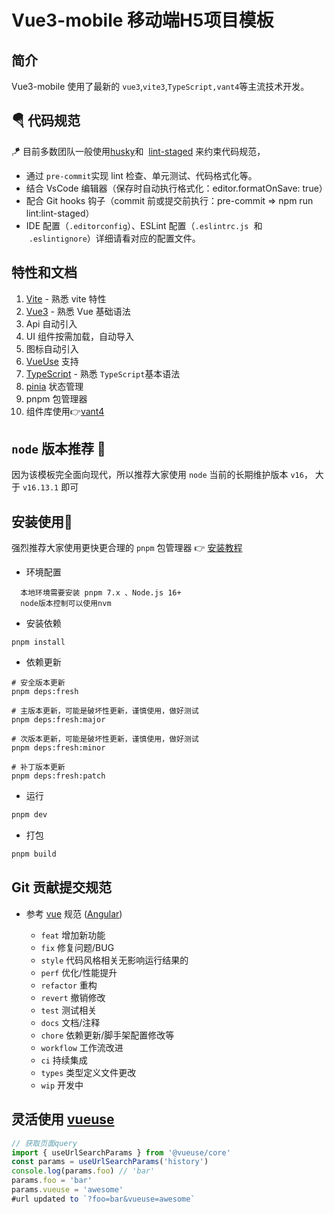 <h1>Vue3-mobile 移动端H5项目模板</h1>

## 简介

Vue3-mobile 使用了最新的 `vue3`,`vite3`,`TypeScript,vant4`等主流技术开发。

## 🪂 代码规范

🪁 目前多数团队一般使用[husky](https://github.com/typicode/husky)和  [lint-staged](https://github.com/okonet/lint-staged) 来约束代码规范，

- 通过 `pre-commit`实现 lint 检查、单元测试、代码格式化等。
- 结合 VsCode 编辑器（保存时自动执行格式化：editor.formatOnSave: true）
- 配合 Git hooks 钩子（commit 前或提交前执行：pre-commit => npm run lint:lint-staged）
- IDE 配置（`.editorconfig`）、ESLint 配置（`.eslintrc.js`  和  `.eslintignore`）详细请看对应的配置文件。

## 特性和文档

1. [Vite](https://vitejs.dev/) - 熟悉 vite 特性
2. [Vue3](https://v3.vuejs.org/) - 熟悉 Vue 基础语法
3. Api 自动引入
4. UI 组件按需加载，自动导入
5. 图标自动引入
6. [VueUse](https://vueuse.org/) 支持
7. [TypeScript](https://www.typescriptlang.org/) - 熟悉 `TypeScript`基本语法
8. [pinia](https://pinia.web3doc.top/) 状态管理
9. pnpm 包管理器
10. 组件库使用👉[vant4](https://vant-contrib.gitee.io/vant/v4/#/zh-CN/home)

## `node` 版本推荐 🐎

因为该模板完全面向现代，所以推荐大家使用 `node` 当前的长期维护版本 `v16`， 大于 `v16.13.1` 即可

## 安装使用🐂

强烈推荐大家使用更快更合理的 `pnpm` 包管理器 👉 [安装教程](https://pnpm.io/zh/installation)

* 环境配置

```shell
  本地环境需要安装 pnpm 7.x 、Node.js 16+
  node版本控制可以使用nvm
```

* 安装依赖

```shell
pnpm install
```

* 依赖更新

```shell
# 安全版本更新
pnpm deps:fresh

# 主版本更新，可能是破坏性更新，谨慎使用，做好测试
pnpm deps:fresh:major

# 次版本更新，可能是破坏性更新，谨慎使用，做好测试
pnpm deps:fresh:minor

# 补丁版本更新
pnpm deps:fresh:patch

```

- 运行

```bash
pnpm dev
```

- 打包

```bash
pnpm build
```

## Git 贡献提交规范

- 参考 [vue](https://github.com/vuejs/vue/blob/dev/.github/COMMIT_CONVENTION.md) 规范 ([Angular](https://github.com/conventional-changelog/conventional-changelog/tree/master/packages/conventional-changelog-angular))

  - `feat` 增加新功能
  - `fix` 修复问题/BUG
  - `style` 代码风格相关无影响运行结果的
  - `perf` 优化/性能提升
  - `refactor` 重构
  - `revert` 撤销修改
  - `test` 测试相关
  - `docs` 文档/注释
  - `chore` 依赖更新/脚手架配置修改等
  - `workflow` 工作流改进
  - `ci` 持续集成
  - `types` 类型定义文件更改
  - `wip` 开发中

## 灵活使用 [vueuse](https://vueuse.org/)

````typescript
// 获取页面query
import { useUrlSearchParams } from '@vueuse/core'
const params = useUrlSearchParams('history')
console.log(params.foo) // 'bar'
params.foo = 'bar'
params.vueuse = 'awesome'
#url updated to `?foo=bar&vueuse=awesome`
````
